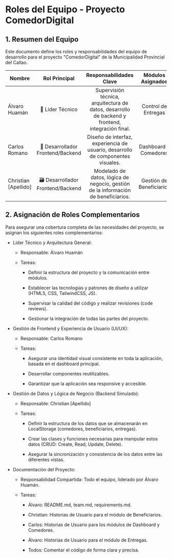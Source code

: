 
# Roles del Equipo - Proyecto ComedorDigital
## 1. Resumen del Equipo
Este documento define los roles y responsabilidades del equipo de desarrollo para el proyecto "ComedorDigital" de la Municipalidad Provincial del Callao.

| Nombre | Rol Principal | Responsabilidades Clave | Módulos Asignados |
| ------------- |:-------------:|:-------------:|:-------------:|
| Álvaro Huamán |🏅 Líder Técnico|Supervisión técnica, arquitectura de datos, desarrollo de backend y frontend, integración final.| Control de Entregas |
| Carlos Romano | 🎨 Desarrollador Frontend/Backend | Diseño de interfaz, experiencia de usuario, desarrollo de componentes visuales. | Dashboard y Comedores |
| Christian [Apellido] | 🗃️ Desarrollador Frontend/Backend | Modelado de datos, lógica de negocio, gestión de la información de beneficiarios. | Gestión de Beneficiarios |

## 2. Asignación de Roles Complementarios
Para asegurar una cobertura completa de las necesidades del proyecto, se asignan los siguientes roles complementarios:

* Líder Técnico y Arquitectura General:
    * Responsable: Álvaro Huamán
    * Tareas:

        * Definir la estructura del proyecto y la comunicación entre módulos.

        * Establecer las tecnologías y patrones de diseño a utilizar (HTML5, CSS, TailwindCSS, JS).

        * Supervisar la calidad del código y realizar revisiones (code reviews).

        * Gestionar la integración de todas las partes del proyecto.

* Gestión de Frontend y Experiencia de Usuario (UI/UX):

    * Responsable: Carlos Romano

    * Tareas:

        * Asegurar una identidad visual consistente en toda la aplicación, basada en el dashboard principal.

        * Desarrollar componentes reutilizables.

        * Garantizar que la aplicación sea responsive y accesible.

* Gestión de Datos y Lógica de Negocio (Backend Simulado):

    * Responsable: Christian [Apellido]

    * Tareas:

        * Definir la estructura de los datos que se almacenarán en LocalStorage (comedores, beneficiarios, entregas).

        * Crear las clases y funciones necesarias para manipular estos datos (CRUD: Create, Read, Update, Delete).

        * Asegurar la sincronización y consistencia de los datos entre las diferentes vistas.

* Documentación del Proyecto:

    * Responsabilidad Compartida: Todo el equipo, liderado por Álvaro Huamán.

    * Tareas:

        * Álvaro: README.md, team.md, requirements.md.

        * Christian: Historias de Usuario para el módulo de Beneficiarios.

        * Carlos: Historias de Usuario para los módulos de Dashboard y Comedores.

        * Álvaro: Historias de Usuario para el módulo de Entregas.

        * Todos: Comentar el código de forma clara y precisa.
